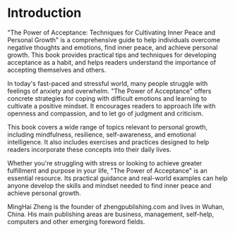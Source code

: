# Introduction

"The Power of Acceptance: Techniques for Cultivating Inner Peace and Personal Growth" is a comprehensive guide to help individuals overcome negative thoughts and emotions, find inner peace, and achieve personal growth. This book provides practical tips and techniques for developing acceptance as a habit, and helps readers understand the importance of accepting themselves and others.

In today's fast-paced and stressful world, many people struggle with feelings of anxiety and overwhelm. "The Power of Acceptance" offers concrete strategies for coping with difficult emotions and learning to cultivate a positive mindset. It encourages readers to approach life with openness and compassion, and to let go of judgment and criticism.

This book covers a wide range of topics relevant to personal growth, including mindfulness, resilience, self-awareness, and emotional intelligence. It also includes exercises and practices designed to help readers incorporate these concepts into their daily lives.

Whether you're struggling with stress or looking to achieve greater fulfillment and purpose in your life, "The Power of Acceptance" is an essential resource. Its practical guidance and real-world examples can help anyone develop the skills and mindset needed to find inner peace and achieve personal growth.

MingHai Zheng is the founder of zhengpublishing.com and lives in Wuhan, China. His main publishing areas are business, management, self-help, computers and other emerging foreword fields.
